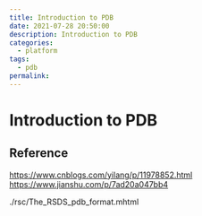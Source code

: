```yaml
---
title: Introduction to PDB
date: 2021-07-28 20:50:00
description: Introduction to PDB
categories: 
  - platform
tags: 
  - pdb
permalink:
---
```


# Introduction to PDB


## Reference
https://www.cnblogs.com/yilang/p/11978852.html
https://www.jianshu.com/p/7ad20a047bb4

./rsc/The_RSDS_pdb_format.mhtml